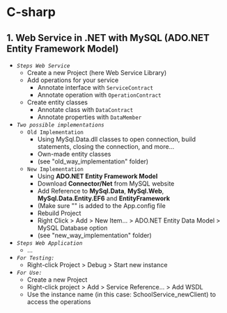 # C-sharp

## 1. Web Service in .NET with MySQL (ADO.NET Entity Framework Model)

* *`Steps Web Service`*
  * Create a new Project (here Web Service Library)
  * Add operations for your service
      * Annotate interface with `ServiceContract`
      * Annotate operation with `OperationContract`
  * Create entity classes
      * Annotate class with `DataContract`
      * Annotate properties with `DataMember`
* *`Two possible implementations`*
  * `Old Implementation`
      * Using MySql.Data.dll classes to open connection, build statements, closing the connection, and more...
      * Own-made entity classes
      * (see "old_way_implementation" folder)
  * `New Implementation`
      * Using **ADO.NET Entity Framework Model**
      * Download **Connector/Net** from MySQL website
      * Add Reference to **MySql.Data**, **MySql.Web**, **MySql.Data.Entity.EF6** and **EntityFramework**
      * (Make sure "<provider invariantName="MySql.Data.MySqlClient" type="MySql.Data.MySqlClient.MySqlProviderServices, MySql.Data.Entity.EF6, Version=6.10.8.0, Culture=neutral, PublicKeyToken=c5687fc88969c44d"></provider>" is added to the App.config file
      * Rebuild Project
      * Right Click > Add > New Item... > ADO.NET Entity Data Model > MySQL Database option
      * (see "new_way_implementation" folder)
* *`Steps Web Application`*
  * ...
* *`For Testing:`* 
  * Right-click Project > Debug > Start new instance
* *`For Use:`*
  * Create a new Project
  * Right-click project > Add > Service Reference... > Add WSDL
  * Use the instance name (in this case: SchoolService_newClient) to access the operations
